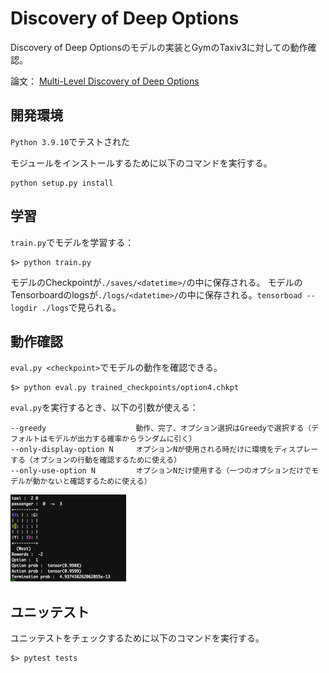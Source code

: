 # Discovery of Deep Options

Discovery of Deep Optionsのモデルの実装とGymのTaxiv3に対しての動作確認。

論文： [Multi-Level Discovery of Deep Options](https://arxiv.org/pdf/1703.08294.pdf)


## 開発環境

`Python 3.9.10`でテストされた

モジュールをインストールするために以下のコマンドを実行する。

```
python setup.py install
```


## 学習

`train.py`でモデルを学習する：

```
$> python train.py
```

モデルのCheckpointが`./saves/<datetime>/`の中に保存される。
モデルのTensorboardのlogsが`./logs/<datetime>/`の中に保存される。`tensorboad --logdir ./logs`で見られる。


## 動作確認

`eval.py <checkpoint>`でモデルの動作を確認できる。

```
$> python eval.py trained_checkpoints/option4.chkpt
```

`eval.py`を実行するとき、以下の引数が使える：

```
--greedy                    動作、完了、オプション選択はGreedyで選択する（デフォルトはモデルが出力する確率からランダムに引く）
--only-display-option N     オプションNが使用される時だけに環境をディスプレーする（オプションの行動を確認するために使える）
--only-use-option N         オプションNだけ使用する（一つのオプションだけでモデルが動かないと確認するために使える）
```

![alt text](https://github.com/ghelia/prj-sie-autogameqa-ddo/blob/master/ddo-taxiv3.gif)


## ユニッテスト


ユニッテストをチェックするために以下のコマンドを実行する。

```
$> pytest tests
```
